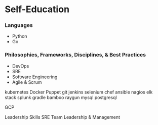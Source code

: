 # Self-Education

<h3>Languages</h3>
<ul>
 <li>Python</li>
 <li>Go</li>
</ul>

<h3>Philosophies, Frameworks, Disciplines, & Best Practices</h3>
<ul>
 <li>DevOps</li>
 <li>SRE</li>
 <li>Software Engineering</li>
 <li>Agile & Scrum</li>
</ul>

kubernetes
Docker
Puppet
git
jenkins
selenium
chef
ansible
nagios
elk stack
splunk
gradle
bamboo
raygun
mysql 
postgresql

GCP


Leadership Skills
SRE Team Leadership & Management
